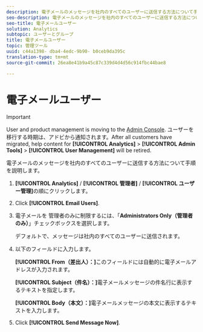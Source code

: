 ```yaml
---
description: 電子メールのメッセージを社内のすべてのユーザーに送信する方法について手順を説明します。
seo-description: 電子メールのメッセージを社内のすべてのユーザーに送信する方法について手順を説明します。
seo-title: 電子メールユーザー
solution: Analytics
subtopic: ユーザーとグループ
title: 電子メールユーザー
topic: 管理ツール
uuid: c44a1398- dba4-4edc-9b90- b0ceb9da395c
translation-type: tm+mt
source-git-commit: 26ea8e41b9a45c87c339d4d4d56c914fbc44bae8

---
```



# 電子メールユーザー

>[!IMPORTANT]
>
>User and product management is moving to the [Admin Console](https://helpx.adobe.com/enterprise/using/admin-console.html). ユーザーを移行する時期は、アドビから通知されます。After all customers have migrated, help content for **[!UICONTROL Analytics]** &gt; **[!UICONTROL Admin Tools]** &gt; **[!UICONTROL User Management]** will be retired.

電子メールのメッセージを社内のすべてのユーザーに送信する方法について手順を説明します。

1. **[!UICONTROL Analytics]** / **[!UICONTROL 管理者]** / **[!UICONTROL ユーザー管理]**&#x200B;の順にクリックします。
1. Click **[!UICONTROL Email Users]**.
1. 電子メールを 管理者のみに制限するには、「**Administrators Only（管理者のみ）**」チェックボックスを選択します。

   デフォルトで、メッセージは社内のすべてのユーザーに送信されます。
1. 以下のフィールドに入力します。

   **[!UICONTROL From（差出人）：]**&#x200B;このフィールドには自動的に電子メールアドレスが入力されます。

   **[!UICONTROL Subject（件名）：]**&#x200B;電子メールメッセージの件名行に表示するテキストを指定します。

   **[!UICONTROL Body（本文）：]**&#x200B;電子メールメッセージの本文に表示するテキストを入力します。
1. Click **[!UICONTROL Send Message Now]**.
